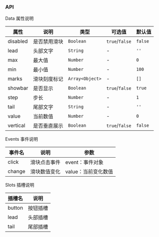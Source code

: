 ### API

<div class="card">

Data 属性说明

| 属性 | 说明 | 类型 | 可选值 | 默认值 |
| --- | --- | --- | --- | --- |
| disabled | 是否禁用滑块 | `Boolean` | `true`/`false` | `false` |
| lead | 头部文字 | `String` | - | `''` |
| max | 最大值 | `Number` | - | `0` |
| min | 最小值 | `Number` | - | `100` |
| marks | 滑块刻度标记 | `Array<Object>` | - | `[]` |
| showbar | 是否显示 | `Boolean` | `true`/`false` | `true` |
| step | 步长 | `Number` | - | `1` |
| tail | 尾部文字 | `String` | - | `''` |
| value | 当前数值 | `Number` | - | `0` |
| vertical | 是否垂直展示 | `Boolean` | `true`/`false` | `false` |

</div>

<div class="card">

Events 事件说明

| 事件名 | 说明 | 参数 |
| --- | --- | --- |
| click | 滑块点击事件 | event：事件对象 |
| change | 滑块数值变化 | value：当前变化数值 |

</div>

<div class="card">

Slots 插槽说明

| 插槽名 | 说明 |
|-----------|-----------|
| button | 按钮插槽 |
| lead | 头部插槽 |
| tail | 尾部插槽 |

</div>
